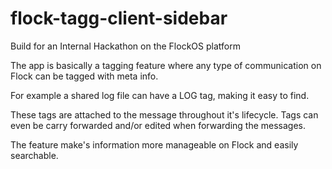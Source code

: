 # flock-tagg-client-sidebar
Build for an Internal Hackathon on the FlockOS platform

The app is basically a tagging feature where any type of communication on Flock can be tagged with meta info.

For example a shared log file can have a LOG tag, making it easy to find.

These tags are attached to the message throughout it's lifecycle. Tags can even be carry forwarded and/or edited when forwarding the messages.

The feature make's information more manageable on Flock and easily searchable.
